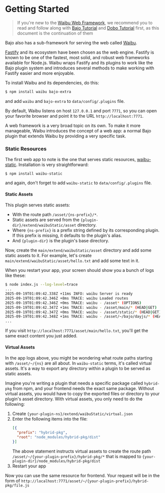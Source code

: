 # Getting Started

> If you're new to the [Waibu Web Framework](https://ardhi.github.io/waibu), we recommend you to read and follow along with [Bajo Tutorial](https://ardhi.github.io/bajo/tutorial-01-getting-started.html) and [Dobo Tutorial](https://ardhi.github.io/dobo/tutorial-01-getting-started.html) first, as this document is the continuation of them

Bajo also has a sub-framework for serving the web called [Waibu](https://ardhi.github.io/waibu).

[Fastify](https://fastify.dev) and its ecosystem have been chosen as the web engine. Fastify is known to be one of the fastest, most solid, and robust web frameworks available for Node.js. Waibu wraps Fastify and its plugins to work like the Bajo plugin system and introduces several methods to make working with Fastify easier and more enjoyable.

To install Waibu and its dependencies, do this:

```bash
$ npm install waibu bajo-extra
```

and add ```waibu``` and ```bajo-extra``` to ```data/config/.plugins``` file.

By default, Waibu listens on host ```127.0.0.1``` and port ```7771```, so you can open your favorite browser and point it to the URL ```http://localhost:7771```.

A web framework is a very broad topic on its own. To make it more manageable, Waibu introduces the concept of a web app: a normal Bajo plugin that extends Waibu by providing a very specific task.

### Static Resources

The first web app to note is the one that serves static resources, [waibu-static](https://github.com/ardhi/waibu-static). Installation is very straightforward:

```
$ npm install waibu-static
```

and again, don't forget to add ```waibu-static``` to ```data/config/.plugins``` file.

#### Static Assets

This plugin serves static assets:
- With the route path ```/asset/{ns-prefix}/*```.
- Static assets are served from the ```{plugin-dir}/extend/waibuStatic/asset``` directory.
- Where ```{ns-prefix}``` is a prefix string defined by its corresponding plugin. If this prefix is missing, it defaults to the plugin's alias.
- And ```{plugin-dir}``` is the plugin's base directory.

Now, create the ```main/extend/waibuStatic/asset``` directory and add some static assets to it. For example, let's create ```main/extend/waibuStatic/asset/hello.txt``` and add some text in it.

When you restart your app, your screen should show you a bunch of logs like these:

```bash
$ node index.js --log-level=trace
...
2025-09-19T01:09:42.338Z +11ms INFO: waibu Server is ready
2025-09-19T01:09:42.346Z +8ms TRACE: waibu Loaded routes
2025-09-19T01:09:42.346Z +0ms TRACE: waibu - /asset* (OPTIONS)
2025-09-19T01:09:42.347Z +1ms TRACE: waibu - /asset/main/* (HEAD|GET)
2025-09-19T01:09:42.347Z +0ms TRACE: waibu - /asset/static/* (HEAD|GET)
2025-09-19T01:09:42.348Z +1ms TRACE: waibu - /asset/~/bajo/dayjs/* (HEAD|GET)
...

```

If you visit ```http://localhost:7771/asset/main/hello.txt```, you'll get the same exact content you just added.

#### Virtual Assets

In the app logs above, you might be wondering what route paths starting with ```/asset/~/{ns}``` are all about. In ```waibu-static``` terms, it's called virtual assets. It's a way to export any directory within a plugin to be served as static assets.

Imagine you're writing a plugin that needs a specific package called ```hybrid-pkg``` from npm, and your frontend needs the exact same package. Without virtual assets, you would have to copy the exported files or directory to your plugin's asset directory. With virtual assets, you only need to do the following:

1. Create ```{your-plugin-ns}/extend/waibuStatic/virtual.json```
2. Enter the following items into the file:
   ```json
   [{
     "prefix": "hybrid-pkg",
     "root": "node_modules/hybrid-pkg/dist"
   }]
   ```
   The above statement instructs virtual assets to create the route path ```/asset/~/{your-plugin-prefix}/hybrid-pkg/*``` that is mapped to ```{your-plugin-dir}/node_modules/hybrid-pkg/dist```
3. Restart your app

Now you can use the same resource for frontend. Your request will be in the form of ```http://localhost:7771/asset/~/{your-plugin-prefix}/hybrid-pkg/file.js```

